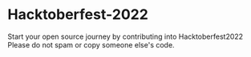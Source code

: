 # Hacktoberfest-2022

Start your open source journey by contributing into Hacktoberfest2022
Please do not spam or copy someone else's code. 
